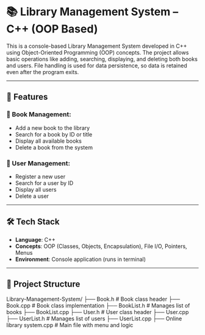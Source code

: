 # 📚 Library Management System – C++ (OOP Based)

This is a console-based Library Management System developed in C++ using Object-Oriented Programming (OOP) concepts. The project allows basic operations like adding, searching, displaying, and deleting both books and users. File handling is used for data persistence, so data is retained even after the program exits.

---

## 🔧 Features

### 📖 Book Management:
- Add a new book to the library
- Search for a book by ID or title
- Display all available books
- Delete a book from the system

### 👤 User Management:
- Register a new user
- Search for a user by ID
- Display all users
- Delete a user

---

## 🛠️ Tech Stack

- **Language**: C++
- **Concepts**: OOP (Classes, Objects, Encapsulation), File I/O, Pointers, Menus
- **Environment**: Console application (runs in terminal)

---

## 📁 Project Structure
Library-Management-System/
├── Book.h # Book class header
├── Book.cpp # Book class implementation
├── BookList.h # Manages list of books
├── BookList.cpp
├── User.h # User class header
├── User.cpp
├── UserList.h # Manages list of users
├── UserList.cpp
├── Online library system.cpp # Main file with menu and logic

